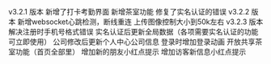 v3.2.1 版本
新增了打卡考勤界面
新增茶室功能
修复了实名认证的错误
v3.2.2 版本
新增websocket心跳检测，断线重连
上传图像控制大小到50k左右
v3.2.3 版本
解决注册时手机号格式错误
实名认证后更新全局数据（各项需要实名认证的功能可立即使用）
公司修改后更新个人中心公司信息
登录时增加登录动画
开放共享茶室功能（首页全部里）
增加新的朋友小红点提示
增加访客新信息小红点提示